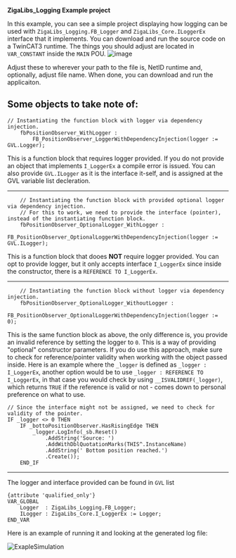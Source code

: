 **ZigaLibs_Logging Example project**

In this example, you can see a simple project displaying how logging can be used with `ZigaLibs_Logging.FB_Logger` and `ZigaLibs_Core.ILoggerEx` interface that it implements. You can download and run the source code on a TwinCAT3 runtime. The things you should adjust are located in `VAR_CONSTANT` inside the `MAIN` POU.
![image](https://github.com/user-attachments/assets/900b2e6e-434b-4215-8570-37d34bf60726)

Adjust these to wherever your path to the file is, NetID runtime and, optionally, adjust file name. When done, you can download and run the applicaiton. 

**Some objects to take note of:**
-----------------------------------------------------------------------------------------------------------------------------------
```
// Instantiating the function block with logger via dependency injection.
	fbPositionObserver_WithLogger : 
		FB_PositionObserver_LoggerWithDependencyInjection(logger := GVL.Logger);
```
This is a function block that requires logger provided. If you do not provide an object that implements `I_LoggerEx` a compile error is issued. You can also provide `GVL.ILogger` as it is the interface it-self, and is assigned at the GVL variable list decleration.

-----------------------------------------------------------------------------------------------------------------------------------
```
	// Instantiating the function block with provided optional logger via dependency injection.
	// For this to work, we need to provide the interface (pointer), instead of the instantiating function block.	
	fbPositionObserver_OptionalLogger_WithLogger : 
		FB_PositionObserver_OptionalLoggerWithDependencyInjection(logger := GVL.ILogger);
```
This is a function block that dooes **NOT** require logger provided. You can opt to provide logger, but it only accepts interface `I_LoggerEx` since inside the constructor, there is a `REFERENCE TO I_LoggerEx`.

-----------------------------------------------------------------------------------------------------------------------------------
```		
	// Instantiating the function block without logger via dependency injection.	
	fbPositionObserver_OptionalLogger_WithoutLogger : 
		FB_PositionObserver_OptionalLoggerWithDependencyInjection(logger := 0);
```
This is the same function block as above, the only difference is, you provide an invalid reference by setting the logger to `0`. This is a way of providing "optional" constructor parameters. If you do use this approach, make sure to check for reference/pointer validity when working with the object passed inside. Here is an example where the `_logger` is defined as `_logger : I_LoggerEx`, another option would be to use `_logger : REFERENCE TO I_LoggerEx`, in that case you would check by using `__ISVALIDREF(_logger)`, which returns `TRUE` if the reference is valid or not - comes down to personal preference on what to use.

```
// Since the interface might not be assigned, we need to check for validity of the pointer.
IF _logger <> 0 THEN
	IF _bottoPositionObserver.HasRisingEdge THEN
		_logger.LogInfo(_sb.Reset()
			.AddString('Source: ')
			.AddWithDblQuotationMarks(THIS^.InstanceName)
			.AddString(' Bottom position reached.')
			.Create());
	END_IF
```
-----------------------------------------------------------------------------------------------------------------------------------
The logger and interface provided can be found in `GVL` list
```
{attribute 'qualified_only'}
VAR_GLOBAL
	Logger	: ZigaLibs_Logging.FB_Logger;
	ILogger	: ZigaLibs_Core.I_LoggerEx := Logger;
END_VAR 
```
Here is an example of running it and looking at the generated log file:

![ExapleSimulation](https://github.com/user-attachments/assets/058e724e-9a41-4f1e-9ad6-1c96d87b25fa)
